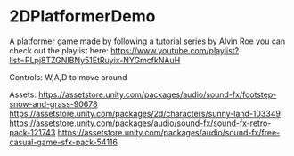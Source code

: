 # 2DPlatformerDemo
A platformer game made by following a tutorial series by Alvin Roe you can check out the playlist here: https://www.youtube.com/playlist?list=PLpj8TZGNIBNy51EtRuyix-NYGmcfkNAuH

Controls: W,A,D to move around

Assets:
https://assetstore.unity.com/packages/audio/sound-fx/footstep-snow-and-grass-90678
https://assetstore.unity.com/packages/2d/characters/sunny-land-103349
https://assetstore.unity.com/packages/audio/sound-fx/sound-fx-retro-pack-121743
https://assetstore.unity.com/packages/audio/sound-fx/free-casual-game-sfx-pack-54116
